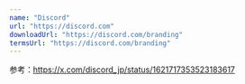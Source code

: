 ```yaml
---
name: "Discord"
url: "https://discord.com"
downloadUrl: "https://discord.com/branding"
termsUrl: "https://discord.com/branding"
---
```


参考：https://x.com/discord_jp/status/1621717353523183617
